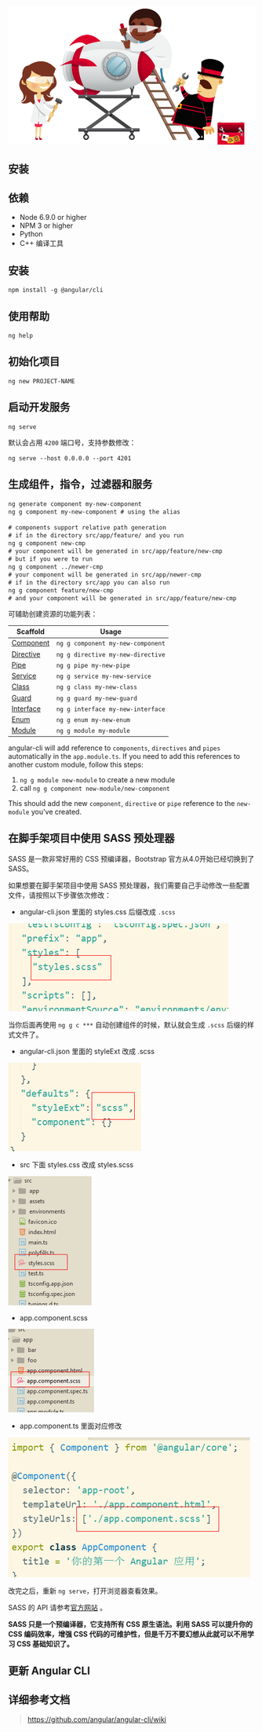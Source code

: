 ![illustration-home-inverted.91b07808be](./media/illustration-home-inverted.91b07808be.png)

## 安装

## 依赖

- Node 6.9.0 or higher
- NPM 3 or higher
- Python
- C++ 编译工具

## 安装

```shell
npm install -g @angular/cli
```

## 使用帮助

```shell
ng help
```

## 初始化项目

```shell
ng new PROJECT-NAME
```

## 启动开发服务

```shell
ng serve
```

默认会占用 `4200` 端口号，支持参数修改：

```shell
ng serve --host 0.0.0.0 --port 4201
```

## 生成组件，指令，过滤器和服务

```shell
ng generate component my-new-component
ng g component my-new-component # using the alias

# components support relative path generation
# if in the directory src/app/feature/ and you run
ng g component new-cmp
# your component will be generated in src/app/feature/new-cmp
# but if you were to run
ng g component ../newer-cmp
# your component will be generated in src/app/newer-cmp
# if in the directory src/app you can also run
ng g component feature/new-cmp
# and your component will be generated in src/app/feature/new-cmp
```

可辅助创建资源的功能列表：

| Scaffold                                 | Usage                             |
| ---------------------------------------- | --------------------------------- |
| [Component](https://github.com/angular/angular-cli/wiki/generate-component) | `ng g component my-new-component` |
| [Directive](https://github.com/angular/angular-cli/wiki/generate-directive) | `ng g directive my-new-directive` |
| [Pipe](https://github.com/angular/angular-cli/wiki/generate-pipe) | `ng g pipe my-new-pipe`           |
| [Service](https://github.com/angular/angular-cli/wiki/generate-service) | `ng g service my-new-service`     |
| [Class](https://github.com/angular/angular-cli/wiki/generate-class) | `ng g class my-new-class`         |
| [Guard](https://github.com/angular/angular-cli/wiki/generate-guard) | `ng g guard my-new-guard`         |
| [Interface](https://github.com/angular/angular-cli/wiki/generate-interface) | `ng g interface my-new-interface` |
| [Enum](https://github.com/angular/angular-cli/wiki/generate-enum) | `ng g enum my-new-enum`           |
| [Module](https://github.com/angular/angular-cli/wiki/generate-module) | `ng g module my-module`           |

angular-cli will add reference to `components`, `directives` and `pipes` automatically in the `app.module.ts`. If you need to add this references to another custom module, follow this steps:

1. `ng g module new-module` to create a new module
2. call `ng g component new-module/new-component`

This should add the new `component`, `directive` or `pipe` reference to the `new-module` you've created.

## 在脚手架项目中使用 SASS 预处理器

SASS 是一款非常好用的 CSS 预编译器，Bootstrap 官方从4.0开始已经切换到了 SASS。

如果想要在脚手架项目中使用 SASS 预处理器，我们需要自己手动修改一些配置文件，请按照以下步骤依次修改：

- angular-cli.json 里面的 styles.css 后缀改成  `.scss`

![1515424529111](media/1515424529111.png)

当你后面再使用 `ng g c ***` 自动创建组件的时候，默认就会生成 `.scss` 后缀的样式文件了。



- angular-cli.json 里面的 styleExt 改成 .scss

![1515424609137](media/1515424609137.png)

- src 下面 styles.css 改成 styles.scss

![1515424718388](media/1515424718388.png)

- app.component.scss

![1515424763294](media/1515424763294.png)

- app.component.ts 里面对应修改

![1515424806351](media/1515424806351.png)

改完之后，重新 `ng serve`，打开浏览器查看效果。

SASS 的 API 请参考[官方网站](http://sass-lang.com/) 。

**SASS 只是一个预编译器，它支持所有 CSS 原生语法。利用 SASS 可以提升你的 CSS 编码效率，增强 CSS 代码的可维护性，但是千万不要幻想从此就可以不用学习 CSS 基础知识了。**

## 更新 Angular CLI

## 详细参考文档

> https://github.com/angular/angular-cli/wiki